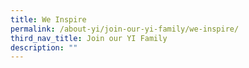 ```yaml
---
title: We Inspire
permalink: /about-yi/join-our-yi-family/we-inspire/
third_nav_title: Join our YI Family
description: ""
---
```



